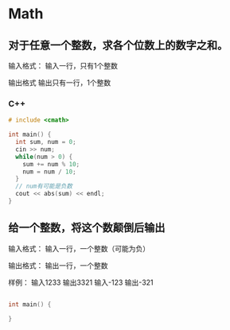 # Math

## 对于任意一个整数，求各个位数上的数字之和。

输入格式：
输入一行，只有1个整数

输出格式
输出只有一行，1个整数

### C++

```cpp
# include <cmath>

int main() {
  int sum, num = 0;
  cin >> num;
  while(num > 0) {
    sum += num % 10;
    num = num / 10;
  }
  // num有可能是负数
  cout << abs(sum) << endl;
}
```

## 给一个整数，将这个数颠倒后输出

输入格式：
输入一行，一个整数（可能为负）

输出格式：
输出一行，一个整数

样例： 输入1233 输出3321 输入-123 输出-321

```cpp

int main() {
  
}
```